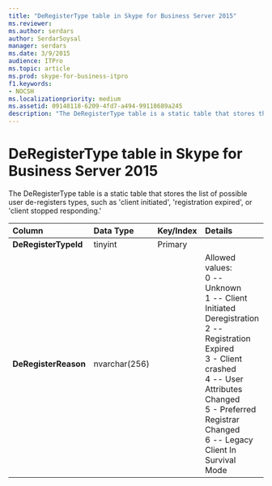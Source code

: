 ```yaml
---
title: "DeRegisterType table in Skype for Business Server 2015"
ms.reviewer: 
ms.author: serdars
author: SerdarSoysal
manager: serdars
ms.date: 3/9/2015
audience: ITPro
ms.topic: article
ms.prod: skype-for-business-itpro
f1.keywords:
- NOCSH
ms.localizationpriority: medium
ms.assetid: 09148118-6209-4fd7-a494-99118689a245
description: "The DeRegisterType table is a static table that stores the list of possible user de-registers types, such as 'client initiated', 'registration expired', or 'client stopped responding.'"
---
```


# DeRegisterType table in Skype for Business Server 2015
 
The DeRegisterType table is a static table that stores the list of possible user de-registers types, such as 'client initiated', 'registration expired', or 'client stopped responding.'
  
|**Column**|**Data Type**|**Key/Index**|**Details**|
|:-----|:-----|:-----|:-----|
|**DeRegisterTypeId** <br/> |tinyint  <br/> |Primary  <br/> ||
|**DeRegisterReason** <br/> |nvarchar(256)  <br/> || Allowed values: <br/>  0 -- Unknown <br/>  1 -- Client Initiated Deregistration <br/>  2 -- Registration Expired <br/>  3 - Client crashed <br/>  4 -- User Attributes Changed <br/>  5 - Preferred Registrar Changed <br/>  6 -- Legacy Client In Survival Mode <br/> |
   

